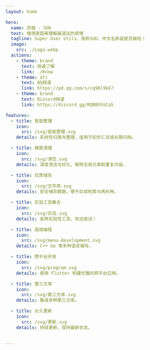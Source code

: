 ```yaml
---
layout: home

hero:
  name: 苏柚 - SUU
  text: 憧憬是距离理解最遥远的感情
  tagline: Super User Utils，简称SUU，中文名称就是苏柚啦！
  image:
    src: ./Logo.webp
  actions:
    - theme: brand
      text: 快速了解
      link: ./Know
    - theme: alt
      text: QQ频道
      link: https://pd.qq.com/s/cq98l9kk7
    - theme: brand
      text: Discord频道
      link: https://discord.gg/RQBBVhSCa5

features:
  - title: 智能整理
    icon:
      src: /svg/智能整理.svg
    details: 系统性归类与整理，适用于初步汇总或长期归档。

  - title: 精致清理
    icon:
      src: /svg/清空.svg
    details: 深度清洁与优化，移除无效元素和重复内容。

  - title: 优质储存
    icon:
      src: /svg/文件库.svg
    details: 安全储存数据，便于后续检索与再利用。

  - title: 实验工具集合
    icon:
      src: /svg/实验.svg
    details: 各种实验性工具，欢迎尝试！

  - title: 高效编程
    icon:
      src: /svg/menu-development.svg
    details: C++ Go 等多种语言编写。

  - title: 跨平台开发
    icon:
      src: /svg/program.svg
    details: 使用 Flutter 构建优雅的跨平台应用。

  - title: 第三方库
    icon:
      src: /svg/第三方库.svg
    details: 集成多种第三方库。

  - title: 长久更新
    icon:
      src: /svg/更新.svg
    details: 持续更新，保持最新状态。


---
```

